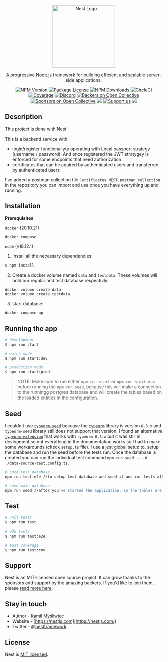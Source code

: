 <p align="center">
  <a href="http://nestjs.com/" target="blank"><img src="https://nestjs.com/img/logo-small.svg" width="200" alt="Nest Logo" /></a>
</p>

[circleci-image]: https://img.shields.io/circleci/build/github/nestjs/nest/master?token=abc123def456
[circleci-url]: https://circleci.com/gh/nestjs/nest

  <p align="center">A progressive <a href="http://nodejs.org" target="_blank">Node.js</a> framework for building efficient and scalable server-side applications.</p>
    <p align="center">
<a href="https://www.npmjs.com/~nestjscore" target="_blank"><img src="https://img.shields.io/npm/v/@nestjs/core.svg" alt="NPM Version" /></a>
<a href="https://www.npmjs.com/~nestjscore" target="_blank"><img src="https://img.shields.io/npm/l/@nestjs/core.svg" alt="Package License" /></a>
<a href="https://www.npmjs.com/~nestjscore" target="_blank"><img src="https://img.shields.io/npm/dm/@nestjs/common.svg" alt="NPM Downloads" /></a>
<a href="https://circleci.com/gh/nestjs/nest" target="_blank"><img src="https://img.shields.io/circleci/build/github/nestjs/nest/master" alt="CircleCI" /></a>
<a href="https://coveralls.io/github/nestjs/nest?branch=master" target="_blank"><img src="https://coveralls.io/repos/github/nestjs/nest/badge.svg?branch=master#9" alt="Coverage" /></a>
<a href="https://discord.gg/G7Qnnhy" target="_blank"><img src="https://img.shields.io/badge/discord-online-brightgreen.svg" alt="Discord"/></a>
<a href="https://opencollective.com/nest#backer" target="_blank"><img src="https://opencollective.com/nest/backers/badge.svg" alt="Backers on Open Collective" /></a>
<a href="https://opencollective.com/nest#sponsor" target="_blank"><img src="https://opencollective.com/nest/sponsors/badge.svg" alt="Sponsors on Open Collective" /></a>
  <a href="https://paypal.me/kamilmysliwiec" target="_blank"><img src="https://img.shields.io/badge/Donate-PayPal-ff3f59.svg"/></a>
    <a href="https://opencollective.com/nest#sponsor"  target="_blank"><img src="https://img.shields.io/badge/Support%20us-Open%20Collective-41B883.svg" alt="Support us"></a>
  <a href="https://twitter.com/nestframework" target="_blank"><img src="https://img.shields.io/twitter/follow/nestframework.svg?style=social&label=Follow"></a>
</p>
  <!--[![Backers on Open Collective](https://opencollective.com/nest/backers/badge.svg)](https://opencollective.com/nest#backer)
  [![Sponsors on Open Collective](https://opencollective.com/nest/sponsors/badge.svg)](https://opencollective.com/nest#sponsor)-->

## Description

This project is done with [Nest](https://github.com/nestjs/nest)

This is a backend service with:
* login/register functionallyty operating with Local passport strategy (username / password). And once registered the JWT stratygey is enforced for some endpoints that need authorization.
* certificates that can be aquired by authenticated users and transferred by authenticated users

I've added a postman collection file `Certificates NEST.postman_collection` in the repository you can import and use once you have everything up and running.

## Installation

**Prerequisites**

`docker` (20.10.21)

`docker compose`

`node` (v18.12.1)

1. Install all the necessary dependencies:
```bash
$ npm install
```

2. Create a docker volume named `data` and `testdata`. These volumes will hold our regular and test database respectivly.
```bash
docker volume create data
docker volume create testdata
```

3. start database:
```bash
docker compose up
```

## Running the app

```bash
# development
$ npm run start

# watch mode
$ npm run start:dev

# production mode
$ npm run start:prod
```

>NOTE: Make sure to run either `npm run start` or `npm run start:dev` before running the `npm run seed`, because this will make a connection to the runningg postgres database and will create the tables based on the loaded entities in the configuration.

## Seed
I couldn't use [`typeorm-seed`](https://www.npmjs.com/package/typeorm-seed) becuase the [`typeorm`](https://www.npmjs.com/package/typeorm) library is version `0.3.x` and `typeorm-seed` library still does not support that version.
I found an alternative [`typeorm-extension`](https://www.npmjs.com/package/typeorm-extension) that works with `typeorm 0.3.x` but it was still in devlopment so not everything in the documentation works so I had to make some workarounds (check `setup.ts` file). I use a jest global setup to, setup the database and run the seed before the tests run. Once the database is created you can run the individual test command `npm run seed -- -d ./data-source-test.config.ts`.

```bash
# seed test database
npm run test:e2e //to setup test database and seed it and run tests afterwards

# seed main database
npm run seed //after you've started the application, so the tables are created
```

## Test

```bash
# unit tests
$ npm run test

# e2e tests
$ npm run test:e2e

# test coverage
$ npm run test:cov
```

## Support

Nest is an MIT-licensed open source project. It can grow thanks to the sponsors and support by the amazing backers. If you'd like to join them, please [read more here](https://docs.nestjs.com/support).

## Stay in touch

- Author - [Kamil Myśliwiec](https://kamilmysliwiec.com)
- Website - [https://nestjs.com](https://nestjs.com/)
- Twitter - [@nestframework](https://twitter.com/nestframework)

## License

Nest is [MIT licensed](LICENSE).
